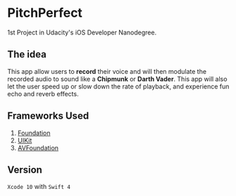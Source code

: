 # PitchPerfect

1st Project in Udacity's iOS Developer Nanodegree.
  
## The idea
This app allow users to **record** their voice and will then modulate the recorded audio to sound like a **Chipmunk** or **Darth Vader**. This app will also let the user speed up or slow down the rate of playback, and experience fun echo and reverb effects.

## Frameworks Used

1. [Foundation](https://developer.apple.com/documentation/foundation)
2. [UIKit](https://developer.apple.com/documentation/uikit)
3. [AVFoundation](https://developer.apple.com/documentation/avfoundation)


## Version
`Xcode 10` with `Swift 4` 



